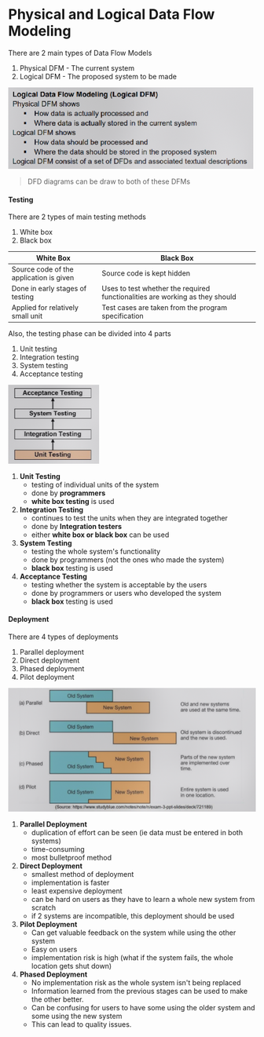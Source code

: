 # Physical and Logical Data Flow Modeling

There are 2 main types of Data Flow Models
1. Physical DFM - The current system
2. Logical DFM - The proposed system to be made

![](../../../assets/Images/Pasted%20image%2020230611172004.png)

>DFD diagrams can be draw to both of these DFMs

#### Testing

There are 2 types of main testing methods
1. White box
2. Black box

| White Box                               | Black Box                                                                    |
| --------------------------------------- | ---------------------------------------------------------------------------- |
| Source code of the application is given | Source code is kept hidden                                                   |
| Done in early stages of testing         | Uses to test whether the required functionalities are working as they should |
| Applied for relatively small unit       | Test cases are taken from the program specification                          |

Also, the testing phase can be divided into 4 parts
1. Unit testing
2. Integration testing
3. System testing 
4. Acceptance testing

![](../../../assets/Images/Pasted%20image%2020230611173808.png)

1. **Unit Testing**
	- testing of individual units of the system
	- done by **programmers**
	- **white box testing** is used
2. **Integration Testing**
	- continues to test the units when they are integrated together
	- done by **Integration testers**
	- either **white box or black box** can be used
3. **System Testing**
	- testing the whole system's functionality
	- done by programmers (not the ones who made the system)
	- **black box** testing is used
4. **Acceptance Testing**
	- testing whether the system is acceptable by the users
	- done by programmers or users who developed the system
	- **black box** testing is used


#### Deployment

There are 4 types of deployments
1. Parallel deployment
2. Direct deployment
3. Phased deployment
4. Pilot deployment

![](../../../assets/Images/Pasted%20image%2020230611174522.png)

1. **Parallel Deployment**
	- duplication of effort can be seen (ie data must be entered in both systems)
	- time-consuming
	- most bulletproof method
2. **Direct Deployment**
	- smallest method of deployment
	- implementation is faster
	- least expensive deployment
	- can be hard on users as they have to learn a whole new system from scratch
	- if 2 systems are incompatible, this deployment should be used
3. **Pilot Deployment**
	- Can get valuable feedback on the system while using the other system
	- Easy on users
	- implementation risk is high (what if the system fails, the whole location gets shut down)
4. **Phased Deployment**
	- No implementation risk as the whole system isn't being replaced
	- Information learned from the previous stages can be used to make the other better.
	- Can be confusing for users to have some using the older system and some using the new system
	- This can lead to quality issues.

